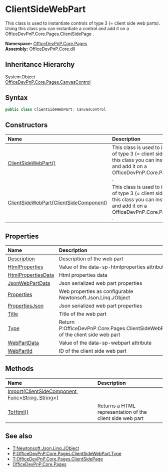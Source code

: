 # ClientSideWebPart
 This class is used to instantiate controls of type 3 (= client side web parts). Using this class you can instantiate a control and add it on a OfficeDevPnP.Core.Pages.ClientSidePage .   

**Namespace:** [OfficeDevPnP.Core.Pages](OfficeDevPnP.Core.Pages.md)  
**Assembly:** OfficeDevPnP.Core.dll  
## Inheritance Hierarchy
System.Object  
    [OfficeDevPnP.Core.Pages.CanvasControl](OfficeDevPnP.Core.Pages.CanvasControl.md)
## Syntax
```C#
public class ClientSideWebPart: CanvasControl
```
## Constructors
|**Name**|**Description**|
|:-----|:-----|
| [ClientSideWebPart()](OfficeDevPnP.Core.Pages.ClientSideWebPart.ctor1.md) |  This class is used to instantiate controls of type 3 (= client side web parts). Using this class you can instantiate a control and add it on a OfficeDevPnP.Core.Pages.ClientSidePage . 
| [ClientSideWebPart(ClientSideComponent)](OfficeDevPnP.Core.Pages.ClientSideWebPart.ctor2.md) |  This class is used to instantiate controls of type 3 (= client side web parts). Using this class you can instantiate a control and add it on a OfficeDevPnP.Core.Pages.ClientSidePage . 
## Properties
|**Name**|**Description**|
|:-----|:-----|
| [Description](OfficeDevPnP.Core.Pages.ClientSideWebPart.Description.md) | Description of the web part
| [HtmlProperties](OfficeDevPnP.Core.Pages.ClientSideWebPart.HtmlProperties.md) | Value of the data-sp-htmlproperties attribute
| [HtmlPropertiesData](OfficeDevPnP.Core.Pages.ClientSideWebPart.HtmlPropertiesData.md) | Html properties data
| [JsonWebPartData](OfficeDevPnP.Core.Pages.ClientSideWebPart.JsonWebPartData.md) | Json serialized web part properties
| [Properties](OfficeDevPnP.Core.Pages.ClientSideWebPart.Properties.md) |  Web properties as configurable Newtonsoft.Json.Linq.JObject
| [PropertiesJson](OfficeDevPnP.Core.Pages.ClientSideWebPart.PropertiesJson.md) | Json serialized web part properties
| [Title](OfficeDevPnP.Core.Pages.ClientSideWebPart.Title.md) | Title of the web part
| [Type](OfficeDevPnP.Core.Pages.ClientSideWebPart.Type.md) |  Return P:OfficeDevPnP.Core.Pages.ClientSideWebPart.Type of the client side web part 
| [WebPartData](OfficeDevPnP.Core.Pages.ClientSideWebPart.WebPartData.md) | Value of the data-sp-webpart attribute
| [WebPartId](OfficeDevPnP.Core.Pages.ClientSideWebPart.WebPartId.md) | ID of the client side web part
## Methods
|**Name**|**Description**|
|:-----|:-----|
| [Import(ClientSideComponent, Func<String, String>)](OfficeDevPnP.Core.Pages.ClientSideWebPart.587fffcf.md) | 
| [ToHtml()](OfficeDevPnP.Core.Pages.ClientSideWebPart.7c2b006f.md) | Returns a HTML representation of the client side web part
## See also
- [T:Newtonsoft.Json.Linq.JObject](T:Newtonsoft.Json.Linq.JObject.md)
- [P:OfficeDevPnP.Core.Pages.ClientSideWebPart.Type](P:OfficeDevPnP.Core.Pages.ClientSideWebPart.Type.md)
- [T:OfficeDevPnP.Core.Pages.ClientSidePage](T:OfficeDevPnP.Core.Pages.ClientSidePage.md)
- [OfficeDevPnP.Core.Pages](OfficeDevPnP.Core.Pages.md)
